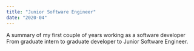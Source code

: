 ```yaml
---
title: "Junior Software Engineer"
date: "2020-04"
---
```


A summary of my first couple of years working as a software developer
From graduate intern to graduate developer to Junior Software Engineer.


